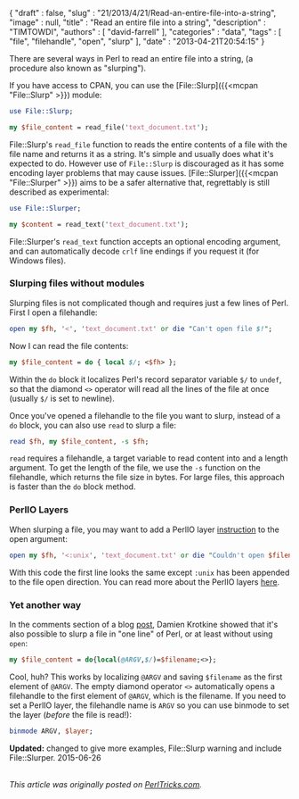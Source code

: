 {
   "draft" : false,
   "slug" : "21/2013/4/21/Read-an-entire-file-into-a-string",
   "image" : null,
   "title" : "Read an entire file into a string",
   "description" : "TIMTOWDI",
   "authors" : [
      "david-farrell"
   ],
   "categories" : "data",
   "tags" : [
      "file",
      "filehandle",
      "open",
      "slurp"
   ],
   "date" : "2013-04-21T20:54:15"
}


There are several ways in Perl to read an entire file into a string, (a procedure also known as "slurping").

If you have access to CPAN, you can use the [File::Slurp]({{<mcpan "File::Slurp" >}}) module:

```perl
use File::Slurp;

my $file_content = read_file('text_document.txt');
```

File::Slurp's `read_file` function to reads the entire contents of a file with the file name and returns it as a string. It's simple and usually does what it's expected to do. However use of `File::Slurp` is discouraged as it has some encoding layer problems that may cause issues. [File::Slurper]({{<mcpan "File::Slurper" >}}) aims to be a safer alternative that, regrettably is still described as experimental:

```perl
use File::Slurper;

my $content = read_text('text_document.txt');
```

File::Slurper's `read_text` function accepts an optional encoding argument, and can automatically decode `crlf` line endings if you request it (for Windows files).

### Slurping files without modules

Slurping files is not complicated though and requires just a few lines of Perl. First I open a filehandle:

```perl
open my $fh, '<', 'text_document.txt' or die "Can't open file $!";
```

Now I can read the file contents:

```perl
my $file_content = do { local $/; <$fh> };
```

Within the `do` block it localizes Perl's record separator variable `$/` to `undef`, so that the diamond `<>` operator will read all the lines of the file at once (usually `$/` is set to newline).

Once you've opened a filehandle to the file you want to slurp, instead of a `do` block, you can also use `read` to slurp a file:

```perl
read $fh, my $file_content, -s $fh;
```

`read` requires a filehandle, a target variable to read content into and a length argument. To get the length of the file, we use the `-s` function on the filehandle, which returns the file size in bytes. For large files, this approach is faster than the `do` block method.

### PerlIO Layers

When slurping a file, you may want to add a PerlIO layer [instruction](http://perldoc.perl.org/PerlIO.html) to the open argument:

```perl
open my $fh, '<:unix', 'text_document.txt' or die "Couldn't open $filename: $!";
```

With this code the first line looks the same except `:unix` has been appended to the file open direction. You can read more about the PerlIO layers [here](http://perldoc.perl.org/PerlIO.html).

### Yet another way

In the comments section of a blog [post](http://blogs.perl.org/users/leon_timmermans/2013/05/why-you-dont-need-fileslurp.html), Damien Krotkine showed that it's also possible to slurp a file in "one line" of Perl, or at least without using `open`:

```perl
my $file_content = do{local(@ARGV,$/)=$filename;<>};
```

Cool, huh? This works by localizing `@ARGV` and saving `$filename` as the first element of `@ARGV`. The empty diamond operator `<>` automatically opens a filehandle to the first element of `@ARGV`, which is the filename. If you need to set a PerlIO layer, the filehandle name is `ARGV` so you can use binmode to set the layer (*before* the file is read!):

```perl
binmode ARGV, $layer;
```

**Updated:** changed to give more examples, File::Slurp warning and include File::Slurper. 2015-06-26

\
*This article was originally posted on [PerlTricks.com](http://perltricks.com).*
